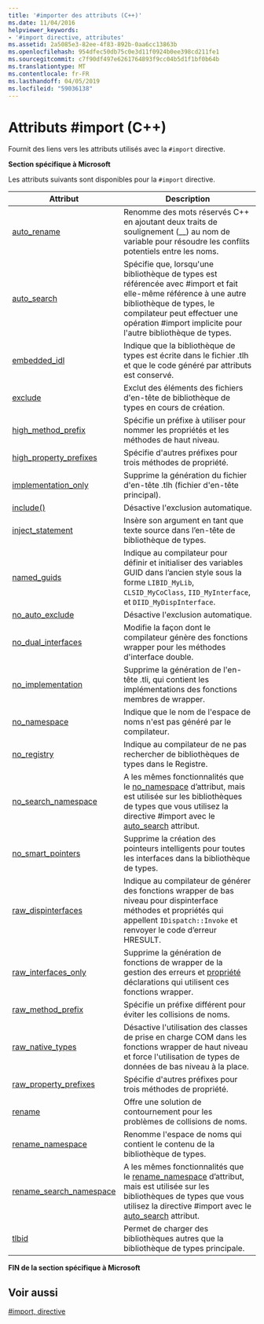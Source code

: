```yaml
---
title: '#importer des attributs (C++)'
ms.date: 11/04/2016
helpviewer_keywords:
- '#import directive, attributes'
ms.assetid: 2a5085e3-82ee-4f83-892b-0aa6cc13863b
ms.openlocfilehash: 954dfec50db75c0e3d11f0924b0ee398cd211fe1
ms.sourcegitcommit: c7f90df497e6261764893f9cc04b5d1f1bf0b64b
ms.translationtype: MT
ms.contentlocale: fr-FR
ms.lasthandoff: 04/05/2019
ms.locfileid: "59036138"
---
```

# <a name="import-attributes-c"></a>Attributs #import (C++)
Fournit des liens vers les attributs utilisés avec la `#import` directive.

**Section spécifique à Microsoft**

Les attributs suivants sont disponibles pour la `#import` directive.

|Attribut|Description|
|---------------|-----------------|
|[auto_rename](../preprocessor/auto-rename.md)|Renomme des mots réservés C++ en ajoutant deux traits de soulignement (__) au nom de variable pour résoudre les conflits potentiels entre les noms.|
|[auto_search](../preprocessor/auto-search.md)|Spécifie que, lorsqu'une bibliothèque de types est référencée avec #import et fait elle-même référence à une autre bibliothèque de types, le compilateur peut effectuer une opération #import implicite pour l'autre bibliothèque de types.|
|[embedded_idl](../preprocessor/embedded-idl.md)|Indique que la bibliothèque de types est écrite dans le fichier .tlh et que le code généré par attributs est conservé.|
|[exclude](../preprocessor/exclude-hash-import.md)|Exclut des éléments des fichiers d'en-tête de bibliothèque de types en cours de création.|
|[high_method_prefix](../preprocessor/high-method-prefix.md)|Spécifie un préfixe à utiliser pour nommer les propriétés et les méthodes de haut niveau.|
|[high_property_prefixes](../preprocessor/high-property-prefixes.md)|Spécifie d'autres préfixes pour trois méthodes de propriété.|
|[implementation_only](../preprocessor/implementation-only.md)|Supprime la génération du fichier d'en-tête .tlh (fichier d'en-tête principal).|
|[include()](../preprocessor/include-parens.md)|Désactive l'exclusion automatique.|
|[inject_statement](../preprocessor/inject-statement.md)|Insère son argument en tant que texte source dans l’en-tête de bibliothèque de types.|
|[named_guids](../preprocessor/named-guids.md)|Indique au compilateur pour définir et initialiser des variables GUID dans l’ancien style sous la forme `LIBID_MyLib`, `CLSID_MyCoClass`, `IID_MyInterface`, et `DIID_MyDispInterface`.|
|[no_auto_exclude](../preprocessor/no-auto-exclude.md)|Désactive l'exclusion automatique.|
|[no_dual_interfaces](../preprocessor/no-dual-interfaces.md)|Modifie la façon dont le compilateur génère des fonctions wrapper pour les méthodes d'interface double.|
|[no_implementation](../preprocessor/no-implementation.md)|Supprime la génération de l'en-tête .tli, qui contient les implémentations des fonctions membres de wrapper.|
|[no_namespace](../preprocessor/no-namespace.md)|Indique que le nom de l'espace de noms n'est pas généré par le compilateur.|
|[no_registry](../preprocessor/no-registry.md)|Indique au compilateur de ne pas rechercher de bibliothèques de types dans le Registre.|
|[no_search_namespace](../preprocessor/no-search-namespace.md)|A les mêmes fonctionnalités que le [no_namespace](../preprocessor/no-namespace.md) d’attribut, mais est utilisée sur les bibliothèques de types que vous utilisez la directive #import avec le [auto_search](../preprocessor/auto-search.md) attribut.|
|[no_smart_pointers](../preprocessor/no-smart-pointers.md)|Supprime la création des pointeurs intelligents pour toutes les interfaces dans la bibliothèque de types.|
|[raw_dispinterfaces](../preprocessor/raw-dispinterfaces.md)|Indique au compilateur de générer des fonctions wrapper de bas niveau pour dispinterface méthodes et propriétés qui appellent `IDispatch::Invoke` et renvoyer le code d’erreur HRESULT.|
|[raw_interfaces_only](../preprocessor/raw-interfaces-only.md)|Supprime la génération de fonctions de wrapper de la gestion des erreurs et [propriété](../cpp/property-cpp.md) déclarations qui utilisent ces fonctions wrapper.|
|[raw_method_prefix](../preprocessor/raw-method-prefix.md)|Spécifie un préfixe différent pour éviter les collisions de noms.|
|[raw_native_types](../preprocessor/raw-native-types.md)|Désactive l'utilisation des classes de prise en charge COM dans les fonctions wrapper de haut niveau et force l'utilisation de types de données de bas niveau à la place.|
|[raw_property_prefixes](../preprocessor/raw-property-prefixes.md)|Spécifie d'autres préfixes pour trois méthodes de propriété.|
|[rename](../preprocessor/rename-hash-import.md)|Offre une solution de contournement pour les problèmes de collisions de noms.|
|[rename_namespace](../preprocessor/rename-namespace.md)|Renomme l'espace de noms qui contient le contenu de la bibliothèque de types.|
|[rename_search_namespace](../preprocessor/rename-search-namespace.md)|A les mêmes fonctionnalités que le [rename_namespace](../preprocessor/rename-namespace.md) d’attribut, mais est utilisée sur les bibliothèques de types que vous utilisez la directive #import avec le [auto_search](../preprocessor/auto-search.md) attribut.|
|[tlbid](../preprocessor/tlbid.md)|Permet de charger des bibliothèques autres que la bibliothèque de types principale.|

**FIN de la section spécifique à Microsoft**

## <a name="see-also"></a>Voir aussi

[#import, directive](../preprocessor/hash-import-directive-cpp.md)